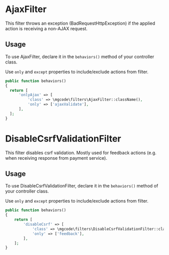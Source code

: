 # AjaxFilter
This filter throws an exception (BadRequestHttpException) if the applied action is receiving a non-AJAX request.

Usage
-----

To use AjaxFilter, declare it in the `behaviors()` method of your controller class.

Use `only` and `except` properties to include/exclude actions from filter.

```php
public function behaviors()
{
  return [
      'onlyAjax' => [
          'class' => \mgcode\filters\AjaxFilter::className(),
          'only' => ['ajaxValidate'],
      ],
  ];
}
```

# DisableCsrfValidationFilter
This filter disables csrf validation. Mostly used for feedback actions (e.g. when receiving response from payment service).

Usage
-----

To use DisableCsrfValidationFilter, declare it in the `behaviors()` method of your controller class.

Use `only` and `except` properties to include/exclude actions from filter.

```php
public function behaviors()
{
    return [
        'disableCsrf' => [
            'class' => \mgcode\filters\DisableCsrfValidationFilter::className(),
            'only' => ['feedback'],
        ],
    ];
}
```
